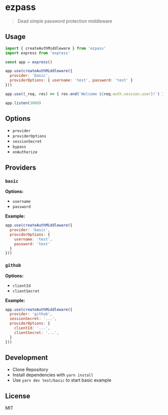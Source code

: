 # ezpass

> Dead simple password protection middleware

## Usage

```js
import { createAuthMiddleware } from 'ezpass'
import express from 'express'

const app = express()

app.use(createAuthMiddleware({
  provider: 'basic',
  providerOptions: { username: 'test', password: 'test' }
}))

app.use((_req, res) => { res.end(`Welcome ${req.auth.session.user}!`) })

app.listen(3000)
```

## Options

- `provider`
- `providerOptions`
- `sessionSecret`
- `bypass`
- `onAuthorize`

## Providers

### `basic`

**Options:**
- `username`
- `password`

**Example:**

```js
app.use(createAuthMiddleware({
  provider: 'basic',
  providerOptions: {
    username: 'test',
    password: 'test'
  }
}))
```

### `github`

**Options:**

- `clientId`
- `clientSecret`

**Example:**

```js
app.use(createAuthMiddleware({
  provider: 'github',
  sessionSecret: '...',
  providerOptions: {
    clientId: '...',
    clientSecret: '...',
  }
}))
```

## Development

- Clone Repository
- Install dependencies with `yarn install`
- Use `yarn dev test/basic` to start basic example

## License

MIT

